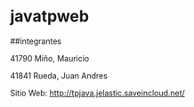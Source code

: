 # javatpweb

##integrantes

41790 Miño, Mauricio

41841 Rueda, Juan Andres

Sitio Web: http://tpjava.jelastic.saveincloud.net/
